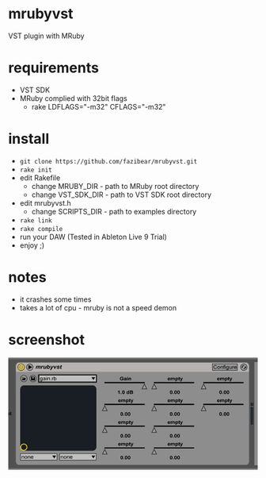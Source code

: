 # mrubyvst
VST plugin with MRuby

# requirements
- VST SDK
- MRuby complied with 32bit flags
  - rake LDFLAGS="-m32" CFLAGS="-m32"

# install
- `git clone https://github.com/fazibear/mrubyvst.git`
- `rake init`
- edit Rakefile
  - change MRUBY_DIR - path to MRuby root directory
  - change VST_SDK_DIR - path to VST SDK root directory
- edit mrubyvst.h
  - change SCRIPTS_DIR - path to examples directory
- `rake link`
- `rake compile`
- run your DAW (Tested in Ableton Live 9 Trial)
- enjoy ;)

# notes
- it crashes some times
- takes a lot of cpu - mruby is not a speed demon

# screenshot
![](/screenshot.png?raw=true "screenshot")
